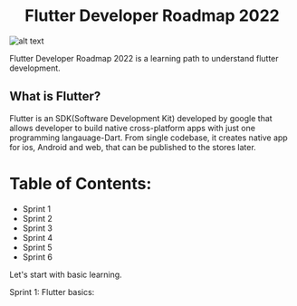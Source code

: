 
<h1 align="center">Flutter Developer Roadmap 2022</h1>

![alt text](https://github.com/cp-sneha-s/flutter-roadmap/blob/main/flutter-roadmap-image.png)

Flutter Developer Roadmap 2022 is a learning path to understand flutter development.

## What is Flutter?

Flutter is an SDK(Software Development Kit) developed by google that allows developer to build native cross-platform apps with just one programming langauage-Dart. From single codebase, it creates native app for ios, Android and web, that can be published to the stores later.

# Table of Contents:
- Sprint 1
- Sprint 2
- Sprint 3
- Sprint 4
- Sprint 5
- Sprint 6

Let's start with basic learning.


Sprint 1:
Flutter basics:






